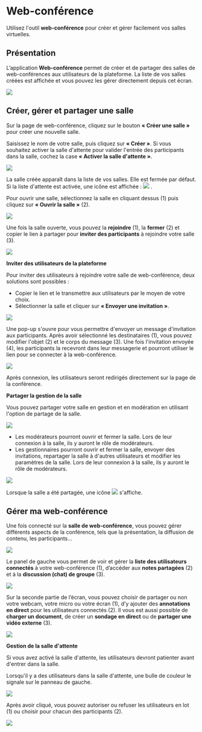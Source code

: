 # Web-conférence

Utilisez l'outil **web-conférence** pour créer et gérer facilement vos salles virtuelles.

## Présentation

L’application **Web-conférence** permet de créer et de partager des salles de web-conférences aux utilisateurs de la plateforme. La liste de vos salles créées est affichée et vous pouvez les gérer directement depuis cet écran.

![](<.gitbook/assets/001_liste_salle.png>)

## Créer, gérer et partager une salle

Sur la page de web-conférence, cliquez sur le bouton **« Créer une salle »** pour créer une nouvelle salle.

Saisissez le nom de votre salle, puis cliquez sur **« Créer »**. Si vous souhaitez activer la salle d'attente pour valider l'entrée des participants dans la salle, cochez la case **« Activer la salle d'attente »**.

![](<.gitbook/assets/002_nom_salle.png>)

La salle créée apparaît dans la liste de vos salles. Elle est fermée par défaut. Si la liste d'attente est activée, une icône est affichée : ![](<.gitbook/assets/003_Icone_attente.png>) .

Pour ouvrir une salle, sélectionnez la salle en cliquant dessus (1) puis cliquez sur **« Ouvrir la salle »** (2).
 
![](<.gitbook/assets/004_Ouvrir_salle.png>)

Une fois la salle ouverte, vous pouvez la **rejoindre** (1), la **fermer** (2) et copier le lien à partager pour **inviter des participants** à rejoindre votre salle (3).

![](<.gitbook/assets/005_gerer_salle.png>)

**Inviter des utilisateurs de la plateforme**

Pour inviter des utilisateurs à rejoindre votre salle de web-conférence, deux solutions sont possibles :

* Copier le lien et le transmettre aux utilisateurs par le moyen de votre choix.
* Sélectionner la salle et cliquer sur **« Envoyer une invitation »**.

 ![](<.gitbook/assets/006_envoyer_invitation.png>)

Une pop-up s'ouvre pour vous permettre d'envoyer un message d'invitation aux participants. Après avoir sélectionné les destinataires (1), vous pouvez modifier l'objet (2) et le corps du message (3). Une fois l'invitation envoyée (4), les participants la recevront dans leur messagerie et pourront utiliser le lien pour se connecter à la web-conférence.

![](<.gitbook/assets/007_envoyer_invitation_pop_up.png>)

 Après connexion, les utilisateurs seront redirigés directement sur la page de la conférence.

 **Partager la gestion de la salle**

 Vous pouvez partager votre salle en gestion et en modération en utilisant l'option de partage de la salle.

![](<.gitbook/assets/008_partager.png>)

 * Les modérateurs pourront ouvrir et fermer la salle. Lors de leur connexion à la salle, ils y auront le rôle de modérateurs.
 * Les gestionnaires pourront ouvrir et fermer la salle, envoyer des invitations, repartager la salle à d'autres utilisateurs et modifier les paramètres de la salle. Lors de leur connexion à la salle, ils y auront le rôle de modérateurs.
 
![](<.gitbook/assets/009_pop-up_partage.png>)

Lorsque la salle a été partagée, une icône ![](<.gitbook/assets/010_icone_partage.png>) s'affiche.

## Gérer ma web-conférence

Une fois connecté sur la **salle de web-conférence**, vous pouvez gérer différents aspects de la conférence, tels que la présentation, la diffusion de contenu, les participants…

![](<.gitbook/assets/011_BBB.png>)

Le panel de gauche vous permet de voir et gérer la **liste des utilisateurs connectés** à votre web-conférence (1), d’accéder aux **notes partagées** (2) et à la **discussion (chat) de groupe** (3).

![](<.gitbook/assets/012_BBB_panneau_gauche.png>)

Sur la seconde partie de l’écran, vous pouvez choisir de partager ou non votre webcam, votre micro ou votre écran (1), d’y ajouter des **annotations en direct** pour les utilisateurs connectés (2). Il vous est aussi possible de **charger un document**, de créer un **sondage en direct** ou de **partager une vidéo externe** (3).

![](<.gitbook/assets/013_BBB_panneau_droit.png>)

**Gestion de la salle d'attente**

Si vous avez activé la salle d'attente, les utilisateurs devront patienter avant d'entrer dans la salle.

Lorsqu'il y a des utilisateurs dans la salle d'attente, une bulle de couleur le signale sur le panneau de gauche.

![](<.gitbook/assets/014_BBB_panneau_droit_attente.png>)

Après avoir cliqué, vous pouvez autoriser ou refuser les utilisateurs en lot (1) ou choisir pour chacun des participants (2).

![](<.gitbook/assets/015_BBB_accepter_user.png>)

